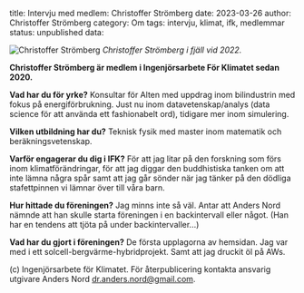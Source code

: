 title: Intervju med medlem: Christoffer Strömberg
date: 2023-03-26
author: Christoffer Strömberg
category: Om
tags: intervju, klimat, ifk, medlemmar
status: unpublished
data:

<div class="post-image-left">
    <img alt="Christoffer Strömberg" src="data/christoffer_stromberg.jpeg" />
    <em>Christoffer Strömberg i fjäll vid 2022.</em>
</div>

**Christoffer Strömberg  är medlem i Ingenjörsarbete För Klimatet sedan 2020.**

**Vad har du för yrke?**
Konsultar för Alten med uppdrag inom bilindustrin med fokus på energiförbrukning.
Just nu inom datavetenskap/analys (data science för att använda ett fashionabelt
ord), tidigare mer inom simulering.

**Vilken utbildning har du?**
Teknisk fysik med master inom matematik och beräkningsvetenskap.

**Varför engagerar du dig i IFK?**
För att jag litar på den forskning som förs inom klimatförändringar, för att jag
diggar den buddhistiska tanken om att inte lämna några spår samt att jag går
sönder när jag tänker på den dödliga stafettpinnen vi lämnar över till våra barn.

**Hur hittade du föreningen?**
Jag minns inte så väl. Antar att Anders Nord nämnde att han skulle starta föreningen
i en backintervall eller något. (Han har en tendens att tjöta på under
backintervaller...)

**Vad har du gjort i föreningen?**
De första upplagorna av hemsidan. Jag var med i ett solcell-bergvärme-hybridprojekt.
Samt att jag druckit öl på AWs.

(c) Ingenjörsarbete för Klimatet. För återpublicering kontakta ansvarig utgivare
Anders Nord [dr.anders.nord@gmail.com](mailto:dr.anders.nord@gmail.com).
